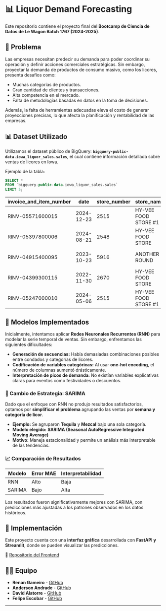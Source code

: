 # 📊 Liquor Demand Forecasting

Este repositorio contiene el proyecto final del **Bootcamp de Ciencia de Datos de Le Wagon Batch 1767 (2024-2025)**. 

## 📌 Problema

Las empresas necesitan predecir su demanda para poder coordinar su operación y definir acciones comerciales estratégicas. Sin embargo, proyectar la demanda de productos de consumo masivo, como los licores, presenta desafíos como:

- Muchas categorías de productos.
- Gran cantidad de clientes y transacciones.
- Alta competencia en el mercado.
- Falta de metodologías basadas en datos en la toma de decisiones.

Además, la falta de herramientas adecuadas eleva el costo de generar proyecciones precisas, lo que afecta la planificación y rentabilidad de las empresas.

## 📊 Dataset Utilizado

Utilizamos el dataset público de BigQuery: **`bigquery-public-data.iowa_liquor_sales.sales`**, el cual contiene información detallada sobre ventas de licores en Iowa.

Ejemplo de la tabla:

```sql
SELECT * 
FROM `bigquery-public-data.iowa_liquor_sales.sales` 
LIMIT 5;
```

| invoice_and_item_number | date       | store_number | store_name                  | city       | category_name          | vendor_name                | item_description                | bottles_sold | sale_dollars |
|-------------------------|------------|--------------|-----------------------------|------------|------------------------|----------------------------|--------------------------------|--------------|--------------|
| RINV-05571600015       | 2024-12-23 | 2515         | HY-VEE FOOD STORE #1        | MASON CITY | AMERICAN VODKAS        | CONSTELLATION BRANDS INC   | SVEDKA 80PRF                    | -60          | -1206.0      |
| RINV-05397800006       | 2024-08-21 | 2548         | HY-VEE FOOD STORE           | ALTOONA    | IMPORTED VODKAS        | SAZERAC COMPANY INC        | FRIS DANISH VODKA               | -54          | -687.96      |
| RINV-04915400095       | 2023-10-23 | 5916         | ANOTHER ROUND               | DEWITT     | TENNESSEE WHISKIES     | OLE SMOKY DISTILLERY LLC   | OLE SMOKY COOKIE DOUGH WHISKEY | -30          | -495.0       |
| RINV-04399300115       | 2022-11-30 | 2670         | HY-VEE FOOD STORE           | CORALVILLE | 100% AGAVE TEQUILA     | BROWN FORMAN CORP.         | EL JIMADOR SILVER               | -24          | -462.0       |
| RINV-05247000010       | 2024-05-06 | 2515         | HY-VEE FOOD STORE #1        | MASON CITY | CANADIAN WHISKIES      | HEAVEN HILL BRANDS         | BLACK VELVET                     | -6           | -103.5       |

## 🧪 Modelos Implementados

Inicialmente, intentamos aplicar **Redes Neuronales Recurrentes (RNN)** para modelar la serie temporal de ventas. Sin embargo, enfrentamos las siguientes dificultades:

- **Generación de secuencias:** Había demasiadas combinaciones posibles entre condados y categorías de licores.
- **Codificación de variables categóricas:** Al usar **one-hot encoding**, el número de columnas aumentó drásticamente.
- **Interpretación de picos de demanda:** No existían variables explicativas claras para eventos como festividades o descuentos.

### 🔄 Cambio de Estrategia: SARIMA

Dado que el enfoque con RNN no produjo resultados satisfactorios, optamos por **simplificar el problema** agrupando las ventas por **semana y categoría de licor**. 

- **Ejemplo:** Se agruparon **Tequila** y **Mezcal** bajo una sola categoría.
- **Modelo elegido:** **SARIMA (Seasonal AutoRegressive Integrated Moving Average)**
- **Motivo:** Maneja estacionalidad y permite un análisis más interpretable de las tendencias.

### 📈 Comparación de Resultados

| Modelo | Error MAE | Interpretabilidad |
|--------|----------|------------------|
| RNN    | Alto     | Baja             |
| SARIMA | Bajo     | Alta             |

Los resultados fueron significativamente mejores con SARIMA, con predicciones más ajustadas a los patrones observados en los datos históricos.

## 🚀 Implementación

Este proyecto cuenta con una **interfaz gráfica** desarrollada con **FastAPI y Streamlit**, donde se pueden visualizar las predicciones.

🔗 [Repositorio del Frontend](https://github.com/hilinski/liquor_demand_forecasting_streamlit)

## 👨‍💻 Equipo

- **Renan Gameiro** - [GitHub](https://github.com/hilinski)
- **Anderson Andrade** - [GitHub](https://github.com/alphanetEX)
- **David Alatorre** - [GitHub](https://github.com/davidSA10)
- **Felipe Escobar** - [GitHub](https://github.com/pipesco93)

---

